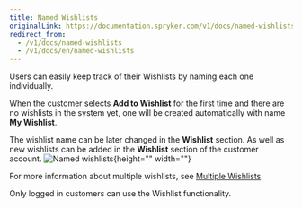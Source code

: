 ```yaml
---
title: Named Wishlists
originalLink: https://documentation.spryker.com/v1/docs/named-wishlists
redirect_from:
  - /v1/docs/named-wishlists
  - /v1/docs/en/named-wishlists
---
```


Users can easily keep track of their Wishlists by naming each one individually.

When the customer selects **Add to Wishlist** for the first time and there are no wishlists in the system yet, one will be created automatically with name **My Wishlist**.

The wishlist name can be later changed in the **Wishlist** section. As well as new wishlists can be added in the **Wishlist** section of the customer account.
![Named wishlists](https://spryker.s3.eu-central-1.amazonaws.com/docs/Features/Wishlist/Named+Wishlist/named_wishlist.gif){height="" width=""}

For more information about multiple wishlists, see [Multiple Wishlists](/docs/scos/dev/features/201811.0/wishlist/multiple-wishlists.html).

Only logged in customers can use the Wishlist functionality.
